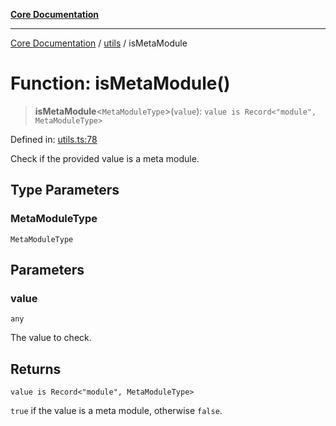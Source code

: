 [**Core Documentation**](../../README.md)

***

[Core Documentation](../../README.md) / [utils](../README.md) / isMetaModule

# Function: isMetaModule()

> **isMetaModule**\<`MetaModuleType`\>(`value`): `value is Record<"module", MetaModuleType>`

Defined in: [utils.ts:78](https://github.com/stonemjs/core/blob/85781fe5b87769612839dd6b850ba45186d357fa/src/utils.ts#L78)

Check if the provided value is a meta module.

## Type Parameters

### MetaModuleType

`MetaModuleType`

## Parameters

### value

`any`

The value to check.

## Returns

`value is Record<"module", MetaModuleType>`

`true` if the value is a meta module, otherwise `false`.
